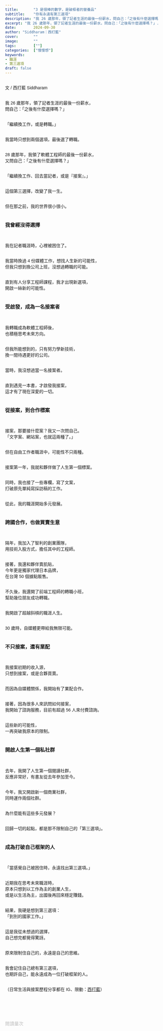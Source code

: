 ```yaml
---
title:       "3 是很棒的數字，是破框者的營養品"
subtitle:    "你有永遠有第三選項"
description: "我 26 歲那年，領了記者生涯的最後一份薪水，問自己：「之後有什麼選擇嗎？」..."
excerpt: "我 26 歲那年，領了記者生涯的最後一份薪水，問自己：「之後有什麼選擇嗎？」..."
date:        2024-09-30
author: "Siddharam｜西打藍"
cover:       ""
image:       ""
tags:        [""]
categories:  ["慢慢想"]
keywords:
- 職涯
- 第三選項
draft: false
---
```


<article style="font-family: 'Noto Sans TC', '微軟正黑體', sans-serif; font-weight: 300;">

<br>文 / 西打藍 Siddharam<br><br>

我 26 歲那年，領了記者生涯的最後一份薪水，<br>
問自己：「之後有什麼選擇嗎？」<br><br>

「繼續換工作，或是轉職。」<br><br>

我當時只想到兩個選項，最後選了轉職。<br><br>


28 歲那年，我領了軟體工程師的最後一份薪水，<br>
又問自己：「之後有什麼選擇嗎？」<br><br>

「繼續換工作、回去當記者，或是『接案』。」<br><br>

這個第三選擇，改變了我一生。<br><br>

但在那之前，我的世界很小很小。<br><br>


<h3 class="article-h1-color">我曾經沒得選擇</h3><br>

我在記者職涯時，心裡被困住了。<br><br>

我當時換過 4 份媒體工作，想找人生新的可能性，<br>
但我只想到換公司上班，沒想過轉職的可能。<br><br>

直到有人分享工程師課程，我才出現新選項，<br>
開啟一絲新的可能性。<br><br>


<h3 class="article-h1-color">受啟發，成為一名接案者</h3><br>

我轉職成為軟體工程師後，<br>
也積極思考未來方向。<br><br>

但我所能想到的，只有努力學新技術，<br>
換一間待遇更好的公司。<br><br>

當時，我沒想過當一名接案者。<br><br>

直到遇見一本書，才啟發我接案，<br>
這才有了現在深愛的一切。<br><br>


<h3 class="article-h1-color">從接案，到合作標案</h3><br>

接案，那要接什麼案？我又一次問自己。<br>
「文字案、網站案，也就這兩種了。」<br><br>

但在自由工作者職涯中，可能性不只兩種。<br><br>

接案第一年，我就和夥伴做了人生第一個標案。<br><br>

同時，我也接了一些專欄，寫了文案，<br>
打破原先單純寫採訪稿的工作。<br><br>

從此，我的職涯開始多元發展。<br><br>


<h3 class="article-h1-color">跨國合作，也做買賣生意</h3><br>

隔年，我加入了智利的創業團隊，<br>
用技術入股方式，擔任其中的工程師。<br><br>

接著，我還和夥伴賣肌貼，<br>
今年更是獨家代理日本品牌，<br>
在台灣 50 個據點販售。<br><br>

不久後，我還開了前端工程師的轉職小班，<br>
幫助幾位朋友成功轉職。<br><br>

我開啟了超越斜槓的職涯人生。<br><br>

30 歲時，自媒體更帶給我無限可能。<br><br>


<h3 class="article-h1-color">不只接案，還有業配</h3><br>

我接案初期的收入源，<br>
只想到接案，或是合夥買賣。<br><br>

而因為自媒體關係，我開始有了業配合作。<br><br>

接著，因為很多人來訊問如何接案，<br>
我開始了諮詢服務，目前有超過 56 人來付費諮詢。<br><br>

這些新的可能性，<br>
一再突破我原本的限制。<br><br>


<h3 class="article-h1-color">開啟人生第一個私社群</h3><br>

去年，我開了人生第一個閱讀社群，<br>
反應非常好，有書友從去年參加至今。<br><br>

今年，我又開啟新一個商業社群，<br>
同時運作兩個社群。<br><br>

為什麼能有這些多元發展？<br><br>

回歸一切的起點，都是那不限制自己的「第三選項」。<br><br>


<h3 class="article-h1-color">成為打破自己框架的人</h3><br>

「當感覺自己被困住時，永遠找出第三選項。」<br><br>

近期我在思考未來職涯時，<br>
原本只想到以工作為主的創業人生，<br>
或是以生活為主，出國後再回來穩定賺錢。<br><br>

結果，我硬是想到第三選項：<br>
「到別的國家工作。」<br><br>

這是我從未想過的選擇，<br>
自己想完都覺得驚訝。<br><br>

原來限制住自己的，永遠是自己的思維。<br><br>

我會記住自己總有第三選項，<br>
也期許自己，能永遠成為一位打破框架的人。<br><br>


<!-- 
<h3 class="article-h1-color"></h3><br>

想創業需要資金，可能最初只想到跟家人借、朋友借
但，也可以跟銀行借、募款找人投資

職涯上，除了換更好的公司，轉職，也可以創業、兼職、合夥

3，不是破框的結束，而是開始

如果只想得到兩個答案，可能代表自己被限制住了
例如我 -->


<!-- 
<!-- 案例 > 證明案例 > 壞處 > 怎麼改變（列步驟） > 結語總結金句 -->


（日常生活與接案歷程分享都在 IG、限動：<a href="https://www.instagram.com/sidd.blue/" target="_blank">西打藍</a>）<br><br>

<!-- <h3 class="article-h1-color"></h3><br> -->





<br><br><br>

</article>

<div style="color: #bfbfbf; font-size: 15px;" id="busuanzi_container_page_pv">
  閱讀量<span id="busuanzi_value_page_pv"></span>次
</div>

<script src="../../js/post.js"></script>
